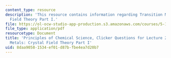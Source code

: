 ```yaml
---
content_type: resource
description: 'This resource contains information regarding Transition Metals: Crystal
  Field Theory Part I.'
file: https://ol-ocw-studio-app-production.s3.amazonaws.com/courses/5-111sc-principles-of-chemical-science-fall-2014/8daa90581534ef01d87bfbe4ea7d20b7_MIT5_111F14_Lec28Clkr.pdf
file_type: application/pdf
resourcetype: Document
title: 'Principles of Chemical Science, Clicker Questions for Lecture 28: Transition
  Metals: Crystal Field Theory Part I'
uid: 8daa9058-1534-ef01-d87b-fbe4ea7d20b7
---
```

